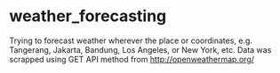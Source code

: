 # weather_forecasting
Trying to forecast weather wherever the place or coordinates, e.g. Tangerang, Jakarta, Bandung, Los Angeles, or New York, etc. Data was scrapped using GET API method from http://openweathermap.org/
